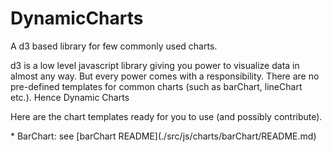 # DynamicCharts
<p>A d3 based library for few commonly used charts. </p>
<p>d3 is a low level javascript library giving you power to visualize data in almost any way. But every power comes with a responsibility. There are no pre-defined templates for common charts (such as barChart, lineChart etc.). Hence Dynamic Charts
</p>
<p> Here are the chart templates ready for you to use (and possibly contribute). </p>
* BarChart: see [barChart README](./src/js/charts/barChart/README.md)
